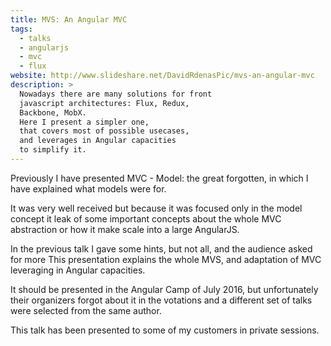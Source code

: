 ```yaml
---
title: MVS: An Angular MVC
tags:
  - talks
  - angularjs
  - mvc
  - flux
website: http://www.slideshare.net/DavidRdenasPic/mvs-an-angular-mvc
description: >
  Nowadays there are many solutions for front
  javascript architectures: Flux, Redux, 
  Backbone, MobX.
  Here I present a simpler one, 
  that covers most of possible usecases,
  and leverages in Angular capacities
  to simplify it.
---
```

Previously I have presented MVC - Model: the great forgotten, 
in which I have explained what models were for. 

It was very well received but because it was focused only in the model concept 
it leak of some important concepts about the whole MVC abstraction or how it make scale into a large AngularJS.

In the previous talk I gave some hints, but not all, and the audience asked for more
This presentation explains the whole MVS, and adaptation of MVC leveraging in Angular capacities.

It should be presented in the Angular Camp of July 2016, 
but unfortunately their organizers forgot about it in the votations 
and a different set of talks were selected from the same author.

This talk has been presented to some of my customers in private sessions.
